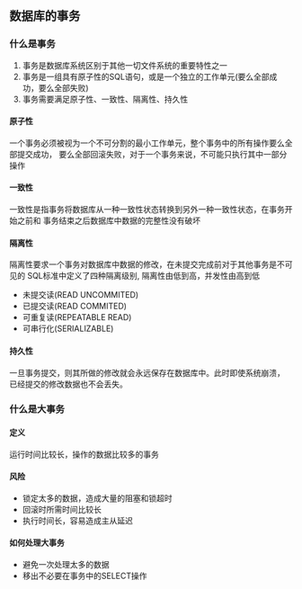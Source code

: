 ## 数据库的事务
### 什么是事务
1. 事务是数据库系统区别于其他一切文件系统的重要特性之一
2. 事务是一组具有原子性的SQL语句，或是一个独立的工作单元(要么全部成功，要么全部失败)
3. 事务需要满足原子性、一致性、隔离性、持久性

#### 原子性
一个事务必须被视为一个不可分割的最小工作单元，整个事务中的所有操作要么全部提交成功，
要么全部回滚失败，对于一个事务来说，不可能只执行其中一部分操作

#### 一致性
一致性是指事务将数据库从一种一致性状态转换到另外一种一致性状态，在事务开始之前和
事务结束之后数据库中数据的完整性没有破坏

#### 隔离性
隔离性要求一个事务对数据库中数据的修改，在未提交完成前对于其他事务是不可见的
SQL标准中定义了四种隔离级别, 隔离性由低到高，并发性由高到低
* 未提交读(READ UNCOMMITED)
* 已提交读(READ COMMITED)
* 可重复读(REPEATABLE READ)
* 可串行化(SERIALIZABLE) 

#### 持久性
一旦事务提交，则其所做的修改就会永远保存在数据库中。此时即使系统崩溃，
已经提交的修改数据也不会丢失。

### 什么是大事务
#### 定义
运行时间比较长，操作的数据比较多的事务

#### 风险
* 锁定太多的数据，造成大量的阻塞和锁超时
* 回滚时所需时间比较长
* 执行时间长，容易造成主从延迟

#### 如何处理大事务
* 避免一次处理太多的数据
* 移出不必要在事务中的SELECT操作